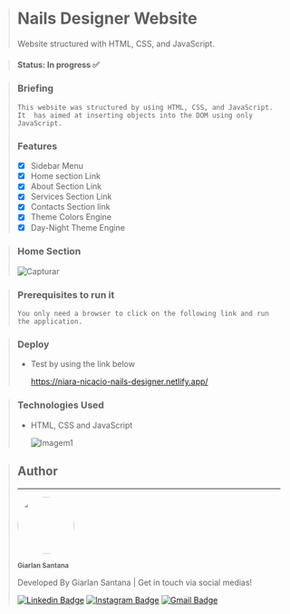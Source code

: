 > # Nails Designer Website
> Website structured with HTML, CSS, and JavaScript.

> #### Status: In progress ✅

> ### Briefing
>     This website was structured by using HTML, CSS, and JavaScript. It  has aimed at inserting objects into the DOM using only JavaScript.
> ### Features
> - [X] Sidebar Menu
> - [X] Home section Link
> - [X] About Section Link
> - [X] Services Section Link
> - [X] Contacts Section link
> - [X] Theme Colors Engine
> - [X] Day-Night Theme Engine

> ### Home Section
> ![Capturar](https://github.com/Giarlan/nails-designer-website/assets/108962578/b671e540-f57d-447d-98c0-bd32c26ff44a) 

> ### Prerequisites to run it
>     You only need a browser to click on the following link and run the application.

> ### Deploy
> * Test by using the link below
>   
>   https://niara-nicacio-nails-designer.netlify.app/


> ### Technologies Used
> * HTML, CSS and JavaScript
>
>   ![Imagem1](https://user-images.githubusercontent.com/108962578/232353877-d3f14d59-7605-4d3f-9822-d5762758a31f.png)

> ## Author
> ---
> <a href="https://www.instagram.com/santana.fsd/">
> <img style="border-radius: 50%;" src="https://user-images.githubusercontent.com/108962578/231322748-dab2928a-a426-453c-9f2a-23d6b6bc104d.png" width="100px;" alt=""/></a>
>
> <sub><b>Giarlan Santana</b></sub></a></a>
>
> Developed By Giarlan Santana | Get in touch via social medias!
>
> [![Linkedin Badge](https://img.shields.io/badge/-Giarlan-blue?style=flat-square&logo=Linkedin&logoColor=white&link=https://www.linkedin.com/in/giarlan-santana-367022152/)](https://www.linkedin.com/in/giarlan-santana-367022152/)
> [![Instagram Badge](https://img.shields.io/badge/-Giarlan-CE59CE?style=flat-square&logo=Instagram&logoColor=white&link=https://www.instagram.com/santana.fsd/)](https://www.instagram.com/santana.fsd/)
> [![Gmail Badge](https://img.shields.io/badge/-giarlansilva@gmail.com-EA4335?style=flat-square&logo=Gmail&logoColor=white&link=mailto:giarlansilva@gmail.com)](mailto:giarlansilva@gmail.com)
